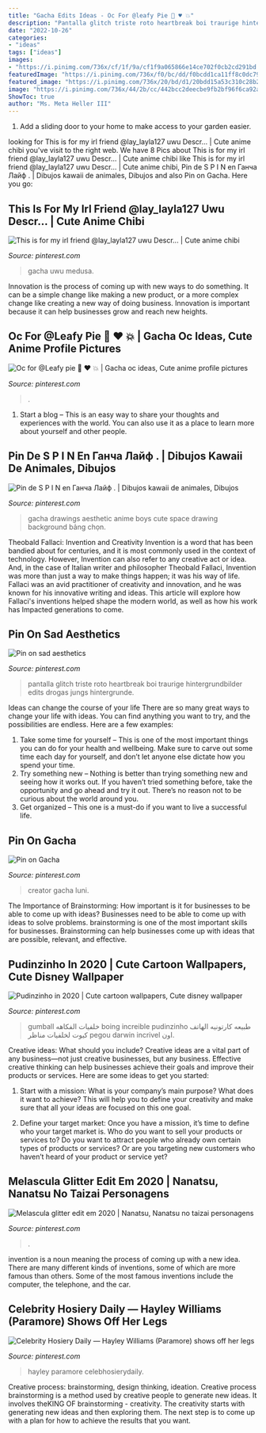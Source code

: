 ```yaml
---
title: "Gacha Edits Ideas - Oc For @leafy Pie 🍟 ♥️ 💥"
description: "Pantalla glitch triste roto heartbreak boi traurige hintergrundbilder edits drogas jungs hintergrunde"
date: "2022-10-26"
categories:
- "ideas"
tags: ["ideas"]
images:
- "https://i.pinimg.com/736x/cf/1f/9a/cf1f9a065866e14ce702f0cb2cd291bd.jpg"
featuredImage: "https://i.pinimg.com/736x/f0/bc/dd/f0bcdd1ca11ff8c0dc79920ff25e2b4e.jpg"
featured_image: "https://i.pinimg.com/736x/20/bd/d1/20bdd15a53c310c28b2d68eb49832904.jpg"
image: "https://i.pinimg.com/736x/44/2b/cc/442bcc2deecbe9fb2bf96f6ca92abb7d.jpg"
ShowToc: true
author: "Ms. Meta Heller III"
---
```



1. Add a sliding door to your home to make access to your garden easier.

	

		
looking for This is for my irl friend @lay_layla127 uwu Descr... | Cute anime chibi you've visit to the right web. We have 8 Pics about This is for my irl friend @lay_layla127 uwu Descr... | Cute anime chibi like This is for my irl friend @lay_layla127 uwu Descr... | Cute anime chibi, Pin de S P I N en Ганча Лайф . | Dibujos kawaii de animales, Dibujos and also Pin on Gacha. Here you go:
		
    
## This Is For My Irl Friend @lay_layla127 Uwu Descr... | Cute Anime Chibi

<img loading=lazy src="https://i.pinimg.com/736x/a8/51/40/a85140ae2be56bf46740416aa516a299.jpg" onerror="this.onerror=null;this.src='https://tse2.mm.bing.net/th?id=OIP.H3Ddwyc62epWtIAPJIo6AwHaLk&amp;pid=15.1';" alt="This is for my irl friend @lay_layla127 uwu Descr... | Cute anime chibi">

_Source: pinterest.com_

>gacha uwu medusa. 

	

Innovation is the process of coming up with new ways to do something. It can be a simple change like making a new product, or a more complex change like creating a new way of doing business. Innovation is important because it can help businesses grow and reach new heights.

    
## Oc For @Leafy Pie 🍟 ♥️ 💥 | Gacha Oc Ideas, Cute Anime Profile Pictures

<img loading=lazy src="https://i.pinimg.com/736x/a3/27/2b/a3272bf4832f3e86b26c7654a02a60f3.jpg" onerror="this.onerror=null;this.src='https://tse4.mm.bing.net/th?id=OIP.VNUj20IMhAp5vB167RCwWwHaK2&amp;pid=15.1';" alt="Oc for @Leafy pie 🍟 ♥️ 💥 | Gacha oc ideas, Cute anime profile pictures">

_Source: pinterest.com_

>. 

	

1. Start a blog – This is an easy way to share your thoughts and experiences with the world. You can also use it as a place to learn more about yourself and other people.

    
## Pin De S P I N En Ганча Лайф . | Dibujos Kawaii De Animales, Dibujos

<img loading=lazy src="https://i.pinimg.com/736x/20/bd/d1/20bdd15a53c310c28b2d68eb49832904.jpg" onerror="this.onerror=null;this.src='https://tse2.mm.bing.net/th?id=OIP.E_JI2s3WImsxewupSmP85AHaHa&amp;pid=15.1';" alt="Pin de S P I N en Ганча Лайф . | Dibujos kawaii de animales, Dibujos">

_Source: pinterest.com_

>gacha drawings aesthetic anime boys cute space drawing background bảng chọn. 

	

Theobald Fallaci: Invention and Creativity
Invention is a word that has been bandied about for centuries, and it is most commonly used in the context of technology. However, Invention can also refer to any creative act or idea. And, in the case of Italian writer and philosopher Theobald Fallaci, Invention was more than just a way to make things happen; it was his way of life. Fallaci was an avid practitioner of creativity and innovation, and he was known for his innovative writing and ideas. This article will explore how Fallaci's inventions helped shape the modern world, as well as how his work has Impacted generations to come.

    
## Pin On Sad Aesthetics

<img loading=lazy src="https://i.pinimg.com/736x/44/2b/cc/442bcc2deecbe9fb2bf96f6ca92abb7d.jpg" onerror="this.onerror=null;this.src='https://tse1.mm.bing.net/th?id=OIP.GSZXQm60lRR3YXQYO93BrwHaNK&amp;pid=15.1';" alt="Pin on sad aesthetics">

_Source: pinterest.com_

>pantalla glitch triste roto heartbreak boi traurige hintergrundbilder edits drogas jungs hintergrunde. 

	

Ideas can change the course of your life
There are so many great ways to change your life with ideas. You can find anything you want to try, and the possibilities are endless. Here are a few examples: 
1. Take some time for yourself – This is one of the most important things you can do for your health and wellbeing. Make sure to carve out some time each day for yourself, and don’t let anyone else dictate how you spend your time. 
2. Try something new – Nothing is better than trying something new and seeing how it works out. If you haven’t tried something before, take the opportunity and go ahead and try it out. There’s no reason not to be curious about the world around you. 
3. Get organized – This one is a must-do if you want to live a successful life.

    
## Pin On Gacha

<img loading=lazy src="https://i.pinimg.com/736x/6a/c4/11/6ac4119967562f598b8e7c4e63cdba53.jpg" onerror="this.onerror=null;this.src='https://tse2.mm.bing.net/th?id=OIP.70Mp5xof9UIWkvp6oilWkgHaNK&amp;pid=15.1';" alt="Pin on Gacha">

_Source: pinterest.com_

>creator gacha luni. 

	

The Importance of Brainstorming: How important is it for businesses to be able to come up with ideas?
Businesses need to be able to come up with ideas to solve problems. brainstorming is one of the most important skills for businesses. Brainstorming can help businesses come up with ideas that are possible, relevant, and effective.

    
## Pudinzinho In 2020 | Cute Cartoon Wallpapers, Cute Disney Wallpaper

<img loading=lazy src="https://i.pinimg.com/736x/cf/1f/9a/cf1f9a065866e14ce702f0cb2cd291bd.jpg" onerror="this.onerror=null;this.src='https://tse1.mm.bing.net/th?id=OIP.TTKjVrW3tSFBKq2G3a5a5gHaNJ&amp;pid=15.1';" alt="Pudinzinho in 2020 | Cute cartoon wallpapers, Cute disney wallpaper">

_Source: pinterest.com_

>gumball خلفيات الفكاهه boing increible pudinzinho طبيعه كارتونيه الهاتف كيوت لخلفيات مناظر pegou darwin incrivel اون. 

	

Creative ideas: What should you include?
Creative ideas are a vital part of any business—not just creative businesses, but any business. Effective creative thinking can help businesses achieve their goals and improve their products or services. Here are some ideas to get you started:
1. Start with a mission: What is your company’s main purpose? What does it want to achieve? This will help you to define your creativity and make sure that all your ideas are focused on this one goal.

2. Define your target market: Once you have a mission, it’s time to define who your target market is. Who do you want to sell your products or services to? Do you want to attract people who already own certain types of products or services? Or are you targeting new customers who haven’t heard of your product or service yet?

    
## Melascula Glitter Edit Em 2020 | Nanatsu, Nanatsu No Taizai Personagens

<img loading=lazy src="https://i.pinimg.com/736x/f0/bc/dd/f0bcdd1ca11ff8c0dc79920ff25e2b4e.jpg" onerror="this.onerror=null;this.src='https://tse2.mm.bing.net/th?id=OIP.J9r-s7P0L0ANYmAol2ltfAHaHa&amp;pid=15.1';" alt="Melascula glitter edit em 2020 | Nanatsu, Nanatsu no taizai personagens">

_Source: pinterest.com_

>. 

	

invention is a noun meaning the process of coming up with a new idea. There are many different kinds of inventions, some of which are more famous than others. Some of the most famous inventions include the computer, the telephone, and the car.

    
## Celebrity Hosiery Daily — Hayley Williams (Paramore) Shows Off Her Legs

<img loading=lazy src="https://i.pinimg.com/736x/16/91/22/169122eb421a8f04a3a97e8b03a7ec1c.jpg" onerror="this.onerror=null;this.src='https://tse2.mm.bing.net/th?id=OIP.1_QfWCUI-xIbRDVilNtRWAHaLH&amp;pid=15.1';" alt="Celebrity Hosiery Daily — Hayley Williams (Paramore) shows off her legs">

_Source: pinterest.com_

>hayley paramore celebhosierydaily. 

	

Creative process: brainstorming, design thinking, ideation.
Creative process brainstorming is a method used by creative people to generate new ideas. It involves theKING OF brainstorming - creativity. The creativity starts with generating new ideas and then exploring them. The next step is to come up with a plan for how to achieve the results that you want.

